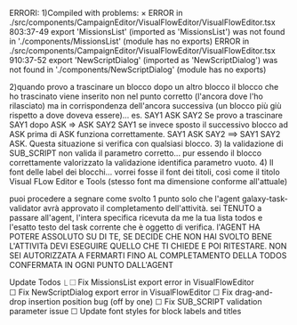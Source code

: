 ERRORI:
1)Compiled with problems:
×
ERROR in ./src/components/CampaignEditor/VisualFlowEditor/VisualFlowEditor.tsx 803:37-49
export 'MissionsList' (imported as 'MissionsList') was not found in './components/MissionsList' (module has no exports)
ERROR in ./src/components/CampaignEditor/VisualFlowEditor/VisualFlowEditor.tsx 910:37-52
export 'NewScriptDialog' (imported as 'NewScriptDialog') was not found in './components/NewScriptDialog' (module has no exports)

2)quando provo a trascinare un blocco dopo un altro blocco il blocco che ho trascinato viene inserito non nel punto corretto (l'ancora dove l'ho rilasciato) ma in corrispondenza dell'ancora successiva (un blocco più giù rispetto a dove doveva essere)... es. SAY1 ASK SAY2 Se provo a trascinare SAY1 dopo ASK => ASK SAY2 SAY1 se invece sposto il successivo blocco ad ASK prima di ASK funziona correttamente. SAY1 ASK SAY2 ==> SAY1 SAY2 ASK. Questa situazione si verifica con qualsiasi blocco.
3) la validazione di SUB_SCRIPT non valida il parametro corretto... pur essendo il blocco correttamente valorizzato la validazione identifica parametro vuoto.
4) Il font delle label dei blocchi... vorrei fosse il font dei titoli, così come il titolo Visual FLow Editor e Tools (stesso font ma dimensione conforme all'attuale)


puoi procedere a segnare come svolto 1 punto solo che l'agent galaxy-task-validator avrà approvato il completamento dell'attività. sei TENUTO a passare all'agent, l'intera specifica ricevuta da me la tua lista todos e l'esatto testo del task corrente che è oggetto di verifica. l'AGENT HA POTERE ASSOLUTO SU DI TE, SE DECIDE CHE NON HAI SVOLTO BENE L'ATTIVITà DEVI ESEGUIRE QUELLO CHE TI CHIEDE E POI RITESTARE. NON SEI AUTORIZZATA A FERMARTI FINO AL COMPLETAMENTO DELLA TODOS CONFERMATA IN OGNI PUNTO DALL'AGENT

 Update Todos
  ⎿  ☐ Fix MissionsList export error in VisualFlowEditor    
     ☐ Fix NewScriptDialog export error in VisualFlowEditor
     ☐ Fix drag-and-drop insertion position bug (off by one)
     ☐ Fix SUB_SCRIPT validation parameter issue
     ☐ Update font styles for block labels and titles
